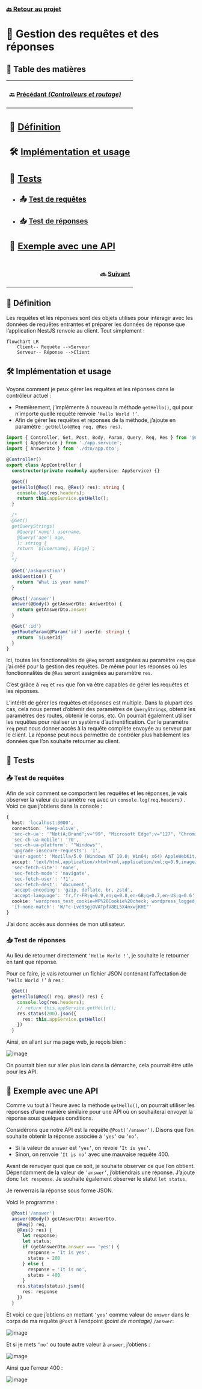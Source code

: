 ### [🔙 Retour au projet](https://github.com/theox33/Stage-Technique/blob/main/first-nest-app/HOME.md)

# 🔄 Gestion des requêtes et des réponses

## 📑 Table des matières

|<div align="left"><h4>🔙 <a href="https://github.com/theox33/Stage-Technique/blob/main/first-nest-app/Controlleurs%20et%20routage.md">Précédant *(Controlleurs et routage)*</a></h4></div>|
|---|
|<div align="left"><h2>📖 <a href="https://github.com/theox33/Stage-Technique/blob/main/first-nest-app/Gestion%20des%20requ%C3%AAtes%20et%20des%20r%C3%A9ponses.md#-d%C3%A9finition">Définition</a></h2><h2>🛠️ <a href="https://github.com/theox33/Stage-Technique/blob/main/first-nest-app/Gestion%20des%20requ%C3%AAtes%20et%20des%20r%C3%A9ponses.md#%EF%B8%8F-impl%C3%A9mentation-et-usage">Implémentation et usage</a></h2><h2>🧪 <a href="https://github.com/theox33/Stage-Technique/blob/main/first-nest-app/Gestion%20des%20requ%C3%AAtes%20et%20des%20r%C3%A9ponses.md#-tests">Tests</a></h2><ul><li><h3>📤 <a href="https://github.com/theox33/Stage-Technique/blob/main/first-nest-app/Gestion%20des%20requ%C3%AAtes%20et%20des%20r%C3%A9ponses.md#-test-de-requ%C3%AAtes">Test de requêtes</a></h3></li><li><h3>📥 <a href="https://github.com/theox33/Stage-Technique/blob/main/first-nest-app/Gestion%20des%20requ%C3%AAtes%20et%20des%20r%C3%A9ponses.md#-test-de-r%C3%A9ponses">Test de réponses</a></h3></li></ul><h2>🔌 <a href="https://github.com/theox33/Stage-Technique/blob/main/first-nest-app/Gestion%20des%20requ%C3%AAtes%20et%20des%20r%C3%A9ponses.md#-exemple-avec-une-api">Exemple avec une API</a></h2>|
|<div align="right"><h4>🔜 <a href="">Suivant </a></h4></div>



## 📖 Définition
Les requêtes et les réponses sont des objets utilisés pour interagir avec les données de requêtes entrantes et préparer les données de réponse que l’application NestJS renvoie au client.
Tout simplement : 
``` mermaid
flowchart LR
    Client-- Requête -->Serveur
    Serveur-- Réponse -->Client
```

## 🛠️ Implémentation et usage

Voyons comment je peux gérer les requêtes et les réponses dans le contrôleur actuel :

-	Premièrement, j’implémente à nouveau la méthode `getHello()`, qui pour n’importe quelle requête renvoie `’Hello World !’`.
-	Afin de gérer les requêtes et réponses de la méthode, j’ajoute en paramètre : `getHello(@Req req, @Res res)`.

``` typescript
import { Controller, Get, Post, Body, Param, Query, Req, Res } from '@nestjs/common';
import { AppService } from './app.service';
import { AnswerDto } from './dto/app.dto';

@Controller()
export class AppController {
  constructor(private readonly appService: AppService) {}

  @Get()
  getHello(@Req() req, @Res() res): string {
    console.log(res.headers);
    return this.appService.getHello();
  }

  /*
  @Get()
  getQueryStrings(
    @Query('name') username,
    @Query('age') age,
    ): string {
    return `${username}, ${age}`;
  }
  */

  @Get('/askquestion')
  askQuestion() {
    return 'What is your name?'
  }

  @Post('/answer')
  answer(@Body() getAnswerDto: AnswerDto) {
    return getAnswerDto.answer
  }

  @Get(':id')
  getRouteParam(@Param('id') userId: string) {
    return `${userId}`
  }
}

```

Ici, toutes les fonctionnalités de `@Req` seront assignées au paramètre `req` que j’ai créé pour la gestion des requêtes. De même pour les réponses où les fonctionnalités de `@Res` seront assignées au paramètre `res`.

C’est grâce à `req` et `res` que l’on va être capables de gérer les requêtes et les réponses.

L’intérêt de gérer les requêtes et réponses est multiple.
Dans la plupart des cas, cela nous permet d’obtenir des paramètres de `QueryStrings`, obtenir les paramètres des routes, obtenir le corps, etc.
On pourrait également utiliser les requêtes pour réaliser un système d’authentification. Car le paramètre `req` peut nous donner accès à la requête complète envoyée au serveur par le client.
La réponse peut nous permettre de contrôler plus habilement les données que l’on souhaite retourner au client.

## 🧪 Tests

### 📤 Test de requêtes

Afin de voir comment se comportent les requêtes et les réponses, je vais observer la valeur du paramètre `req` avec un `console.log(req.headers)` .
Voici ce que j’obtiens dans la console :
``` typescript
{
  host: 'localhost:3000',
  connection: 'keep-alive',
  'sec-ch-ua': '"Not)A;Brand";v="99", "Microsoft Edge";v="127", "Chromium";v="127"',
  'sec-ch-ua-mobile': '?0',
  'sec-ch-ua-platform': '"Windows"',
  'upgrade-insecure-requests': '1',
  'user-agent': 'Mozilla/5.0 (Windows NT 10.0; Win64; x64) AppleWebKit/537.36 (KHTML, like Gecko) Chrome/127.0.0.0 Safari/537.36 Edg/127.0.0.0',
  accept: 'text/html,application/xhtml+xml,application/xml;q=0.9,image/avif,image/webp,image/apng,*/*;q=0.8,application/signed-exchange;v=b3;q=0.7',
  'sec-fetch-site': 'none',
  'sec-fetch-mode': 'navigate',
  'sec-fetch-user': '?1',
  'sec-fetch-dest': 'document',
  'accept-encoding': 'gzip, deflate, br, zstd',
  'accept-language': 'fr,fr-FR;q=0.9,en;q=0.8,en-GB;q=0.7,en-US;q=0.6',
  cookie: 'wordpress_test_cookie=WP%20Cookie%20check; wordpress_logged_in_86a9106ae65537651a8e456835b316ab=wordpress%7C1721374231%7C72rSkxZU0uDFl5A97ImU5EF4LXL2Rksjkiib4Gd2EHR%7C81b616e2cbee7d0e84b093286d842ef8d62ab559b134076743ff9f541e77460c; wp-settings-time-1=1721201432; adminer_sid=t15jacnot7can3nii8i62jirc0; adminer_key=50dc48495092c1375aaf4b480468d1af; PHPSESSID=5395cb2fbdd22c9ddae6c350cde6b12a; sf_redirect=%7B%22token%22%3A%22d086da%22%2C%22route%22%3A%22index%22%2C%22method%22%3A%22GET%22%2C%22controller%22%3A%7B%22class%22%3A%22App%5C%5CController%5C%5CDefaultController%22%2C%22method%22%3A%22index%22%2C%22file%22%3A%22%5C%2Fopt%5C%2Fepack%5C%2Fbackofficemanagerv4%5C%2Fsrc%5C%2FController%5C%2FDefaultController.php%22%2C%22line%22%3A30%7D%2C%22status_code%22%3A302%2C%22status_text%22%3A%22Found%22%7D; Phpstorm-92ba6cdd=d9ca7625-7f5d-4e30-8152-243dd36d043b',
  'if-none-match': 'W/"c-Lve95gjOVATpfV8EL5X4nxwjKHE"'
}
```

J’ai donc accès aux données de mon utilisateur.

### 📥 Test de réponses

Au lieu de retourner directement `’Hello World !’`, je souhaite le retourner en tant que réponse.

Pour ce faire, je vais retourner un fichier JSON contenant l’affectation de `’Hello World !’` à `res` :

``` typescript
  @Get()
  getHello(@Req() req, @Res() res) {
    console.log(res.headers);
    // return this.appService.getHello();
    res.status(200).json({
      res: this.appService.getHello()
    })
  }
```

Ainsi, en allant sur ma page web, je reçois bien :

![image](https://github.com/user-attachments/assets/181ec9c5-f512-4295-916a-2835ec45e0e8)

On pourrait bien sur aller plus loin dans la démarche, cela pourrait être utile pour les API.

## 🔌 Exemple avec une API

Comme vu tout à l’heure avec la méthode `getHello()`, on pourrait utiliser les réponses d’une manière similaire pour une API où on souhaiterai envoyer la réponse sous quelques conditions.

Considérons que notre API est la requête `@Post(‘/answer’)`.
Disons que l’on souhaite obtenir la réponse associée à `’yes’` ou `’no’`. 

-	Si la valeur de `answer` est `’yes’`, on revoie `’It is yes’`.
-	Sinon, on renvoie `’It is no’` avec une mauvaise requête 400.

Avant de renvoyer quoi que ce soit, je souhaite observer ce que l’on obtient. Dépendamment de la valeur de `’answer’`, j’obtiendrais une réponse. J’ajoute donc `let response`. Je souhaite également observer le statut `let status`.

Je renverrais la réponse sous forme JSON.

Voici le programme :
``` typescript
  @Post('/answer')
  answer(@Body() getAnswerDto: AnswerDto,
    @Req() req,
    @Res() res) {
      let response;
      let status;
      if (getAnswerDto.answer === 'yes') {
        response = 'It is yes',
        status = 200
      } else {
        response = 'It is no',
        status = 400
      }
    res.status(status).json({
      res: response
    })
  }
```

Et voici ce que j’obtiens en mettant `’yes’` comme valeur de `answer` dans le corps de ma requête `@Post` à l’endpoint *(point de montage)* `/answer`:

![image](https://github.com/user-attachments/assets/54d076f5-cd7e-4315-9651-71fbb64a9feb)

Et si je mets `’no’` ou toute autre valeur à `answer`, j’obtiens :

![image](https://github.com/user-attachments/assets/b2d0c281-d79a-43af-b917-d87535373a99)

Ainsi que l’erreur 400 :

![image](https://github.com/user-attachments/assets/877e85d8-0d7e-4055-8713-ffcfc91f378d)
